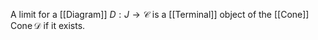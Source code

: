 A limit for a [[Diagram]] $D:J\to \mathcal{C}$ 
is a [[Terminal]] object of the [[Cone]] $\operatorname{Cone}\mathcal{D}$ if it exists.
